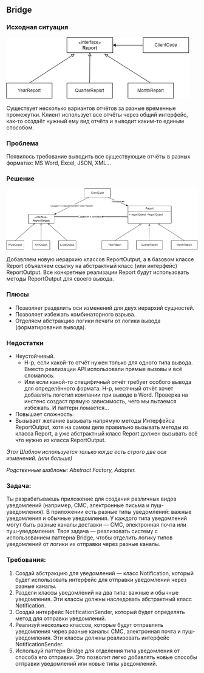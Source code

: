 ## Bridge

### Исходная ситуация
<img src="./imgs/img_1.png">

Существует несколько вариантов отчётов за разные временные промежутки.
Клиент использует все отчёты через общий интерфейс, как-то создаёт нужный ему вид отчёта и выводит каким-то единым способом.

### Проблема
Появилось требование выводить все существующие отчёты в разных форматах: MS Word, Excel, JSON, XML...

### Решение
<img src="./imgs/img_2.png">

Добавляем новую иерархию классов ReportOutput, а в базовом классе Report объявляем ссылку на абстрактный класс (или интерфейс) ReportOutput.
Все конкретные реализации Report будут использовать методы ReportOutput для своего вывода.

### Плюсы
* Позволяет разделить оси изменений для двух иерархий сущностей.
* Позволяет избежать комбинаторного взрыва.
* Отделяем абстракцию логики печати от логики вывода (форматирования вывода).

### Недостатки

* Неустойчивый. 
    * Н-р, если какой-то отчёт нужен только для одного типа вывода. Вместо реализации API использовали прямые вызовы и всё сломалось.
    * Или если какой-то специфичный отчёт требует особого вывода для определённого формата. Н-р, месячный отчёт хочет добавлять логотип компании при выводе в Word. Проверка на инстенс создаст прямую зависимость, чего мы пытаемся избежать. И паттерн ломается...
* Повышает сложность.
* Вызывает желание вызывать напрямую методы Интерфейса ReportOutput, хотя на самом деле правильно вызывать методы из класса Report, а уже абстрактный класс Report должен вызывать всё что нужно из класса ReportOutput.

<p><i> Этот Шаблон используется только когда есть строго две оси изменений. (или больше)</i></p>

<p><i>Родственные шаблоны: Abstract Factory, Adapter.</i></p>

### Задача:
Ты разрабатываешь приложение для создания различных видов уведомлений (например, СМС, электронные письма и пуш-уведомления). В приложении есть разные типы уведомлений: важные уведомления и обычные уведомления. У каждого типа уведомлений могут быть разные каналы доставки — СМС, электронная почта или пуш-уведомления. Твоя задача — реализовать систему с использованием паттерна Bridge, чтобы отделить логику типов уведомлений от логики их отправки через разные каналы.

### Требования:
1. Создай абстракцию для уведомлений — класс Notification, который будет использовать интерфейс для отправки уведомлений через разные каналы.
2. Раздели классы уведомлений на два типа: важные и обычные уведомления. Эти классы должны наследовать абстрактный класс Notification.
3. Создай интерфейс NotificationSender, который будет определять метод для отправки уведомлений.
4. Реализуй несколько классов, которые будут отправлять уведомления через разные каналы: СМС, электронная почта и пуш-уведомления. Эти классы должны реализовать интерфейс NotificationSender.
5. Используй паттерн Bridge для отделения типа уведомления от способа его отправки. Это позволит легко добавлять новые способы отправки уведомлений или новые типы уведомлений.